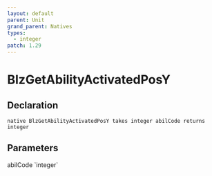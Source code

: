 ```yaml
---
layout: default
parent: Unit
grand_parent: Natives
types:
  - integer
patch: 1.29
---
```


# BlzGetAbilityActivatedPosY

## Declaration

```
native BlzGetAbilityActivatedPosY takes integer abilCode returns integer
```

## Parameters
<dl>
  <dt>abilCode `integer`</dt>
  <dd></dd>
</dl>